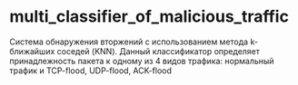 # multi_classifier_of_malicious_traffic
 Cистема обнаружения вторжений с использованием метода k-ближайших соседей (KNN). Данный классификатор определяет принадлежность пакета к одному из 4 видов трафика: нормальный трафик и TCP-flood, UDP-flood, ACK-flood
